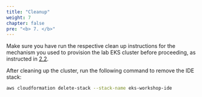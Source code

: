 ```yaml
---
title: "Cleanup"
weight: 7
chapter: false
pre: "<b> 7. </b>"
---
```


Make sure you have run the respective clean up instructions for the mechanism you used to provision the lab EKS cluster before proceeding, as instructed in [2.2](../2-Prerequiste/2.2-cluster-creation/).

After cleaning up the cluster, run the following command to remove the IDE stack:
```bash
aws cloudformation delete-stack --stack-name eks-workshop-ide
```